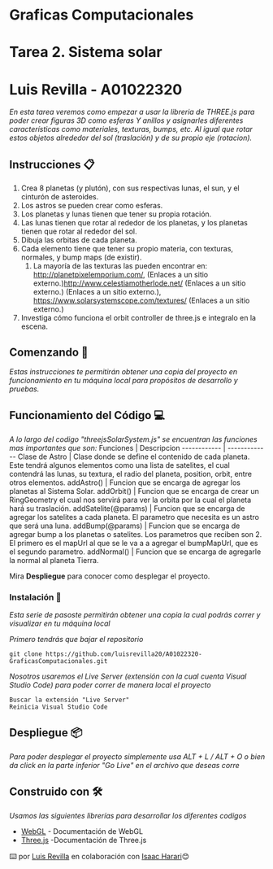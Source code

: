 # Graficas Computacionales
# Tarea 2. Sistema solar 
# Luis Revilla - A01022320 

_En esta tarea veremos como empezar a usar la libreria de THREE.js para poder crear figuras 3D  como esferas Y anillos y asignarles diferentes características como materiales, texturas, bumps, etc. Al igual que rotar estos objetos alrededor del sol (traslación) y de su propio eje (rotacion)._

## Instrucciones 📋

1. Crea 8 planetas (y plutón), con sus respectivas lunas, el sun, y el cinturón de asteroides.
2. Los astros se pueden crear como esferas.
3. Los planetas y lunas tienen que tener su propia rotación.
4. Las lunas tienen que rotar al rededor de los planetas, y los planetas tienen que rotar al rededor del sol.
5. Dibuja las orbitas de cada planeta.
6. Cada elemento tiene que tener su propio materia, con texturas, normales, y bump maps (de existir).
    1. La mayoría de las texturas las pueden encontrar en: http://planetpixelemporium.com/,  (Enlaces a un sitio externo.)http://www.celestiamotherlode.net/ (Enlaces a un sitio externo.) (Enlaces a un sitio externo.), https://www.solarsystemscope.com/textures/ (Enlaces a un sitio externo.)
7. Investiga cómo funciona el orbit controller de three.js e integralo en la escena.


## Comenzando 🚀

_Estas instrucciones te permitirán obtener una copia del proyecto en funcionamiento en tu máquina local para propósitos de desarrollo y pruebas._

## Funcionamiento del Código 💻

_A lo largo del codigo "threejsSolarSystem.js" se encuentran las funciones mas importantes que son:_
Funciones | Descripcion
------------ | -------------
Clase de Astro | Clase donde se define el contenido de cada planeta. Este tendrá algunos elementos como una lista de satelites, el cual contendrá las lunas, su textura, el radio del planeta, position, orbit, entre otros elementos.
addAstro() | Funcion que se encarga de agregar los planetas al Sistema Solar.
addOrbit() | Funcion que se encarga de crear un RingGeometry el cual nos servirá para ver la orbita por la cual el planeta hará su traslación.
addSatelite(@params) | Funcion que se encarga de agregar los satelites a cada planeta. El parametro que necesita es un astro que será una luna.
addBump(@params) | Funcion que se encarga de agregar bump a los planetas o satelites. Los parametros que reciben son 2. El primero es el mapUrl al que se le va a a agregar el bumpMapUrl, que es el segundo parametro.
addNormal() | Funcion que se encarga de agregarle la normal al planeta Tierra.

Mira **Despliegue** para conocer como desplegar el proyecto.


### Instalación 🔧

_Esta serie de pasoste permitirán obtener una copia la cual podrás correr y visualizar en tu máquina local_

_Primero tendrás que bajar el repositorio_

```
git clone https://github.com/luisrevilla20/A01022320-GraficasComputacionales.git
```


_Nosotros usaremos el Live Server (extensión con la cual cuenta Visual Studio Code) para poder correr de manera local el proyecto_

```
Buscar la extensión "Live Server"
Reinicia Visual Studio Code
```

## Despliegue 📦

_Para poder desplegar el proyecto simplemente usa ALT + L / ALT + O o bien da click en la parte inferior "Go Live" en el archivo que deseas corre_

## Construido con 🛠️

_Usamos las siguientes librerías para desarrollar los diferentes codigos_

* [WebGL](https://developer.mozilla.org/es/docs/Web/API/WebGL_API) - Documentación de WebGL
* [Three.js](https://threejs.org/docs/) -Documentación de Three.js

⌨️ por [Luis Revilla](https://github.com/luisrevilla20) en colaboración con [Isaac Harari](https://github.com/isaachm11)😊